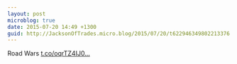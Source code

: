 ```yaml
---
layout: post
microblog: true
date: 2015-07-20 14:49 +1300
guid: http://JacksonOfTrades.micro.blog/2015/07/20/t622946349802213376.html
---
```

Road Wars [t.co/oqrTZ4IJ0...](http://t.co/oqrTZ4IJ0k)
